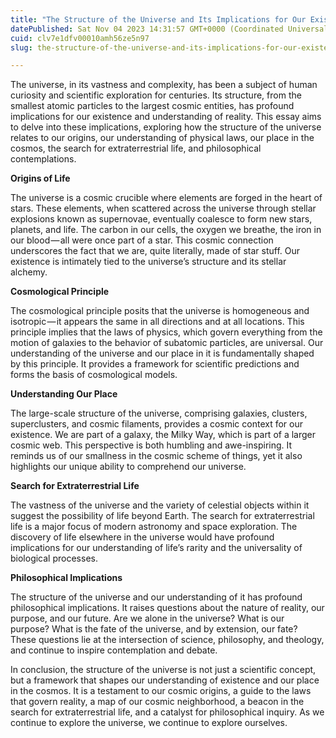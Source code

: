 ```yaml
---
title: "The Structure of the Universe and Its Implications for Our Existence"
datePublished: Sat Nov 04 2023 14:31:57 GMT+0000 (Coordinated Universal Time)
cuid: clv7e1dfv00010amh56ze5n97
slug: the-structure-of-the-universe-and-its-implications-for-our-existence-c408f272dfd9

---
```


The universe, in its vastness and complexity, has been a subject of human curiosity and scientific exploration for centuries. Its structure, from the smallest atomic particles to the largest cosmic entities, has profound implications for our existence and understanding of reality. This essay aims to delve into these implications, exploring how the structure of the universe relates to our origins, our understanding of physical laws, our place in the cosmos, the search for extraterrestrial life, and philosophical contemplations.

**Origins of Life**

The universe is a cosmic crucible where elements are forged in the heart of stars. These elements, when scattered across the universe through stellar explosions known as supernovae, eventually coalesce to form new stars, planets, and life. The carbon in our cells, the oxygen we breathe, the iron in our blood — all were once part of a star. This cosmic connection underscores the fact that we are, quite literally, made of star stuff. Our existence is intimately tied to the universe’s structure and its stellar alchemy.

**Cosmological Principle**

The cosmological principle posits that the universe is homogeneous and isotropic — it appears the same in all directions and at all locations. This principle implies that the laws of physics, which govern everything from the motion of galaxies to the behavior of subatomic particles, are universal. Our understanding of the universe and our place in it is fundamentally shaped by this principle. It provides a framework for scientific predictions and forms the basis of cosmological models.

**Understanding Our Place**

The large-scale structure of the universe, comprising galaxies, clusters, superclusters, and cosmic filaments, provides a cosmic context for our existence. We are part of a galaxy, the Milky Way, which is part of a larger cosmic web. This perspective is both humbling and awe-inspiring. It reminds us of our smallness in the cosmic scheme of things, yet it also highlights our unique ability to comprehend our universe.

**Search for Extraterrestrial Life**

The vastness of the universe and the variety of celestial objects within it suggest the possibility of life beyond Earth. The search for extraterrestrial life is a major focus of modern astronomy and space exploration. The discovery of life elsewhere in the universe would have profound implications for our understanding of life’s rarity and the universality of biological processes.

**Philosophical Implications**

The structure of the universe and our understanding of it has profound philosophical implications. It raises questions about the nature of reality, our purpose, and our future. Are we alone in the universe? What is our purpose? What is the fate of the universe, and by extension, our fate? These questions lie at the intersection of science, philosophy, and theology, and continue to inspire contemplation and debate.

In conclusion, the structure of the universe is not just a scientific concept, but a framework that shapes our understanding of existence and our place in the cosmos. It is a testament to our cosmic origins, a guide to the laws that govern reality, a map of our cosmic neighborhood, a beacon in the search for extraterrestrial life, and a catalyst for philosophical inquiry. As we continue to explore the universe, we continue to explore ourselves.
